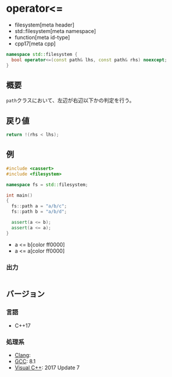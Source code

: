 # operator<=
* filesystem[meta header]
* std::filesystem[meta namespace]
* function[meta id-type]
* cpp17[meta cpp]

```cpp
namespace std::filesystem {
  bool operator<=(const path& lhs, const path& rhs) noexcept;
}
```

## 概要
`path`クラスにおいて、左辺が右辺以下かの判定を行う。


## 戻り値
```cpp
return !(rhs < lhs);
```


## 例
```cpp example
#include <cassert>
#include <filesystem>

namespace fs = std::filesystem;

int main()
{
  fs::path a = "a/b/c";
  fs::path b = "a/b/d";

  assert(a <= b);
  assert(a <= a);
}
```
* a <= b[color ff0000]
* a <= a[color ff0000]

### 出力
```
```

## バージョン
### 言語
- C++17

### 処理系
- [Clang](/implementation.md#clang):
- [GCC](/implementation.md#gcc): 8.1
- [Visual C++](/implementation.md#visual_cpp): 2017 Update 7
